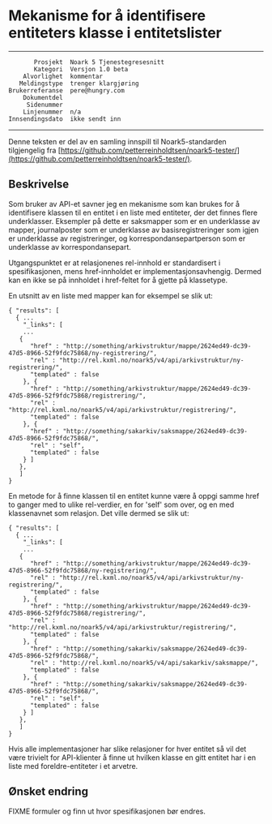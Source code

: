 Mekanisme for å identifisere entiteters klasse i entitetslister
===============================================================

 ------------------  ---------------------------------
           Prosjekt  Noark 5 Tjenestegresesnitt
           Kategori  Versjon 1.0 beta
        Alvorlighet  kommentar
       Meldingstype  trenger klargjøring
    Brukerreferanse  pere@hungry.com
        Dokumentdel  
         Sidenummer  
        Linjenummer  n/a
    Innsendingsdato  ikke sendt inn
 ------------------  ---------------------------------

Denne teksten er del av en samling innspill til Noark5-standarden
tilgjengelig fra [https://github.com/petterreinholdtsen/noark5-tester/](https://github.com/petterreinholdtsen/noark5-tester/).

Beskrivelse
-----------

Som bruker av API-et savner jeg en mekanisme som kan brukes for å
identifisere klassen til en entitet i en liste med entiteter, der det
finnes flere underklasser.  Eksempler på dette er saksmapper som er en
underklasse av mapper, journalposter som er underklasse av
basisregistreringer som igjen er underklasse av registreringer, og
korrespondansepartperson som er underklasse av korrespondansepart.

Utgangspunktet er at relasjonenes rel-innhold er standardisert i
spesifikasjonen, mens href-innholdet er implementasjonsavhengig.
Dermed kan en ikke se på innholdet i href-feltet for å gjette på
klassetype.

En utsnitt av en liste med mapper kan for eksempel se slik ut:

```
{ "results": [
  { ...
    "_links": [
    ...
   {
      "href" : "http://something/arkivstruktur/mappe/2624ed49-dc39-47d5-8966-52f9fdc75868/ny-registrering/",
      "rel" : "http://rel.kxml.no/noark5/v4/api/arkivstruktur/ny-registrering/",
      "templated" : false
    }, {
      "href" : "http://something/arkivstruktur/mappe/2624ed49-dc39-47d5-8966-52f9fdc75868/registrering/",
      "rel" : "http://rel.kxml.no/noark5/v4/api/arkivstruktur/registrering/",
      "templated" : false
    }, {
      "href" : "http://something/sakarkiv/saksmappe/2624ed49-dc39-47d5-8966-52f9fdc75868/",
      "rel" : "self",
      "templated" : false
    } ]
   },
   ]
}
```

En metode for å finne klassen til en entitet kunne være å oppgi samme
href to ganger med to ulike rel-verdier, en for 'self' som over, og en
med klassenavnet som relasjon.  Det ville dermed se slik ut:

```
{ "results": [
  { ...
    "_links": [
    ...
   {
      "href" : "http://something/arkivstruktur/mappe/2624ed49-dc39-47d5-8966-52f9fdc75868/ny-registrering/",
      "rel" : "http://rel.kxml.no/noark5/v4/api/arkivstruktur/ny-registrering/",
      "templated" : false
    }, {
      "href" : "http://something/arkivstruktur/mappe/2624ed49-dc39-47d5-8966-52f9fdc75868/registrering/",
      "rel" : "http://rel.kxml.no/noark5/v4/api/arkivstruktur/registrering/",
      "templated" : false
    }, {
      "href" : "http://something/sakarkiv/saksmappe/2624ed49-dc39-47d5-8966-52f9fdc75868/",
      "rel" : "http://rel.kxml.no/noark5/v4/api/sakarkiv/saksmappe/",
      "templated" : false
    }, {
      "href" : "http://something/sakarkiv/saksmappe/2624ed49-dc39-47d5-8966-52f9fdc75868/",
      "rel" : "self",
      "templated" : false
    } ]
   },
   ]
}
```

Hvis alle implementasjoner har slike relasjoner for hver entitet så
vil det være trivielt for API-klienter å finne ut hvilken klasse en
gitt entitet har i en liste med foreldre-entiteter i et arvetre.

Ønsket endring
--------------

FIXME formuler og finn ut hvor spesifikasjonen bør endres.
